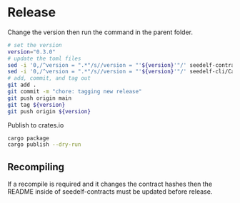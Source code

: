 # Release

Change the version then run the command in the parent folder.

```bash
# set the version
version="0.3.0"
# update the toml files
sed -i '0,/^version = ".*"/s//version = "'${version}'"/' seedelf-contracts/aiken.toml
sed -i '0,/^version = ".*"/s//version = "'${version}'"/' seedelf-cli/Cargo.toml
# add, commit, and tag out
git add .
git commit -m "chore: tagging new release"
git push origin main
git tag ${version}
git push origin ${version}
```

Publish to crates.io

```bash
cargo package
cargo publish --dry-run
```

## Recompiling

If a recompile is required and it changes the contract hashes then the README inside of seedelf-contracts must be updated before release.